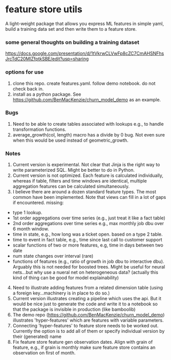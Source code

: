 # feature store utils

A light-weight package that allows you express ML features in simple yaml, build a training data set and then write them to a feature store. 


### some general thoughts on building a training dataset
https://docs.google.com/presentation/d/1tVkrwCLVwFp8cZC7CmAHSNFhsJrcTdC20MlZfptkSBE/edit?usp=sharing


### options for use

1. clone this repo.  create features.yaml.  follow demo notebook. do not check back in.
2. install as a python package. See https://github.com/BenMacKenzie/churn_model_demo as an example.  

### Bugs

1. Need to be able to create tables associated with lookups e.g., to handle transformation functions.
2. average_growth(col, length) macro has a divide by 0 bug.  Not even sure when this would be used instead of geometric_growth.


### Notes

1. Current version is experimental.  Not clear that Jinja is the right way to write parameterized SQL. Might be better to do in Python.
2. Current version is not optimized. Each feature is calculated individually, whereas if table, filters and time windows are identical, multiple aggregation features can be calculated simultaneously. 
3. I believe there are around a dozen standard feature types.  The most common have been implemented.  Note that views can fill in a lot of gaps if encountered.  missing:
  - type 1 lookup.
  - 1st order aggregations over time series (e.g., just treat it like a fact table)
  - 2nd order aggregations over time series e.g., max monthly job dbu over 6 month window.
  - time in state,  e.g., how long was a ticket open.  based on a type 2 table.
  - time to event in fact table, e.g., time since last call to customer support
  - scalar functions of two or more features, e.g, time in days between two date
  - num state changes over interval (rare)
  - functions of features (e.g., ratio of growth in job dbu to interactive dbu).  Arguably this is not needed for boosted trees. Might be useful for neural nets...but why use a nueral net on heterogeneous data? (actually this kind of thing can be good for model explainability)
4. Need to illustrate adding features from a related dimension table (using a foreign key...machinery is in place to do so.)
5. Current version illustrates creating a pipeline which uses the api.  But it would be nice just to generate the code and write it to a notebook so that the package is invisible in production (like bamboolib) 
9. The demo repo (https://github.com/BenMacKenzie/churn_model_demo) illustrates 'hyper-features' which are features with variable parameters. 
10. Connecting 'hyper-features' to feature store needs to be worked out.  Currently the option is to add all of them or specify individual version by their (generated) name
11. Fix feature store feature gen observation dates.  Align with grain of feature, e.g., if grain is monthly make sure feature store contains an observation on first of month.




 
